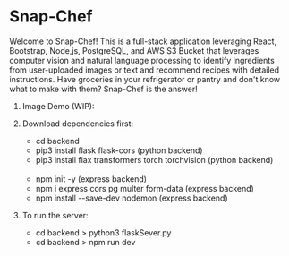 # Snap-Chef

Welcome to Snap-Chef! This is a full-stack application leveraging React, Bootstrap, Node,js, PostgreSQL, and AWS S3 Bucket that leverages computer vision and natural language processing to identify ingredients from user-uploaded images or text and recommend recipes with detailed instructions. Have groceries in your refrigerator or pantry and don't know what to make with them? Snap-Chef is the answer!

1. Image Demo (WIP):

2. Download dependencies first:<br>

   - cd backend<br>
   - pip3 install flask flask-cors (python backend)<br>
   - pip3 install flax transformers torch torchvision (python backend)<br>
     <br>
   - npm init -y (express backend)<br>
   - npm i express cors pg multer form-data (express backend)<br>
   - npm install --save-dev nodemon (express backend)<br>

3. To run the server:<br>
   - cd backend > python3 flaskSever.py<br>
   - cd backend > npm run dev<br>
